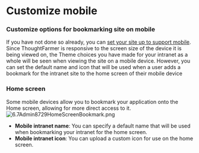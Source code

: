 # Customize mobile



### Customize options for bookmarking site on mobile

If you have not done so already, you can [set your site up to support mobile](../../../mobile/). Since ThoughtFarmer is responsive to the screen size of the device it is being viewed on, the Theme choices you have made for your intranet as a whole will be seen when viewing the site on a mobile device. However, you can set the default name and icon that will be used when a user adds a bookmark for the intranet site to the home screen of their mobile device 

### Home screen

Some mobile devices allow you to bookmark your application onto the Home screen, allowing for more direct access to it.![6.7Admin8729HomeScreenBookmark.png](https://community.thoughtfarmer.com/imagethumb/11754230000/16632/600x600/False/6.7Admin8729HomeScreenBookmark.png)

* **Mobile intranet name**: You can specify a default name that will be used when bookmarking your intranet for the home screen.
* **Mobile intranet icon**: You can upload a custom icon for use on the home screen.

